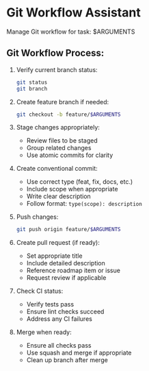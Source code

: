 <!-- .claude/commands/git-workflow.md -->
# Git Workflow Assistant

Manage Git workflow for task: $ARGUMENTS

## Git Workflow Process:

1. Verify current branch status:
   ```bash
   git status
   git branch
   ```

2. Create feature branch if needed:
   ```bash
   git checkout -b feature/$ARGUMENTS
   ```

3. Stage changes appropriately:
   - Review files to be staged
   - Group related changes
   - Use atomic commits for clarity

4. Create conventional commit:
   - Use correct type (feat, fix, docs, etc.)
   - Include scope when appropriate
   - Write clear description
   - Follow format: `type(scope): description`

5. Push changes:
   ```bash
   git push origin feature/$ARGUMENTS
   ```

6. Create pull request (if ready):
   - Set appropriate title
   - Include detailed description
   - Reference roadmap item or issue
   - Request review if applicable

7. Check CI status:
   - Verify tests pass
   - Ensure lint checks succeed
   - Address any CI failures

8. Merge when ready:
   - Ensure all checks pass
   - Use squash and merge if appropriate
   - Clean up branch after merge